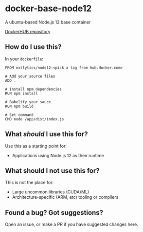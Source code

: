 # docker-base-node12

A ubuntu-based Node.js 12 base container

[DockerHUB repository](https://hub.docker.com/r/nxtlytics/node12)

## How do I use this?

In your `dockerfile`:
```
FROM nxtlytics/node12:<pick a tag from hub.docker.com>

# Add your source files
ADD .

# Install npm dependencies
RUN npm install

# Babelify your sauce
RUN npm build

# Set command
CMD node /app/dist/index.js
```

## What *should* I use this for?

Use this as a starting point for: 

- Applications using Node.js 12 as their runtime

## What should I not use this for?

This is not the place for:

- Large uncommon libraries (CUDA/ML)
- Architecture-specific (ARM, etc) tooling or compilers

## Found a bug? Got suggestions?

Open an issue, or make a PR if you have suggested changes here.
